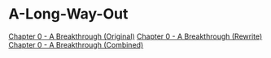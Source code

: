 # A-Long-Way-Out

[Chapter 0 - A Breakthrough (Original)](https://github.com/ProDataMan/A-Long-Way-Out/blob/main/Chapter%200%20-%20A%20Breakthrough%20(Original).md)
[Chapter 0 - A Breakthrough (Rewrite)](https://github.com/ProDataMan/A-Long-Way-Out/blob/main/Chapter%200%20(Rewrite).md)
[Chapter 0 - A Breakthrough (Combined)](https://github.com/ProDataMan/A-Long-Way-Out/blob/main/Chapter%200%20(Combined).md)
